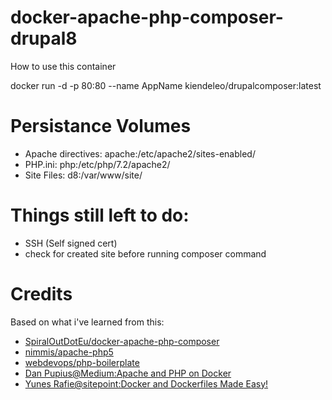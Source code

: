 # docker-apache-php-composer-drupal8
How to use this container

docker run -d -p 80:80 --name AppName kiendeleo/drupalcomposer:latest

# Persistance Volumes
- Apache directives: apache:/etc/apache2/sites-enabled/
- PHP.ini: php:/etc/php/7.2/apache2/
- Site Files: d8:/var/www/site/

# Things still left to do:
- SSH (Self signed cert)
- check for created site before running composer command

# Credits
Based on what i've learned from this:
- [SpiralOutDotEu/docker-apache-php-composer](https://github.com/SpiralOutDotEu/docker-apache-php-composer)
- [nimmis/apache-php5](https://hub.docker.com/r/nimmis/apache-php5/~/dockerfile/)
- [webdevops/php-boilerplate](https://hub.docker.com/r/webdevops/php-boilerplate/~/dockerfile/)
- [Dan Pupius@Medium:Apache and PHP on Docker](https://medium.com/dev-tricks/apache-and-php-on-docker-44faef716150#.5bz3h5mgy)
- [Yunes Rafie@sitepoint:Docker and Dockerfiles Made Easy!](http://www.sitepoint.com/docker-and-dockerfiles-made-easy/)

